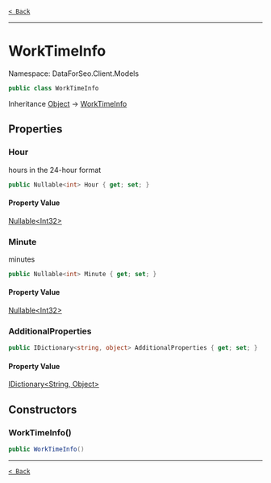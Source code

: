 [`< Back`](./)

---

# WorkTimeInfo

Namespace: DataForSeo.Client.Models

```csharp
public class WorkTimeInfo
```

Inheritance [Object](https://docs.microsoft.com/en-us/dotnet/api/system.object) → [WorkTimeInfo](./dataforseo.client.models.worktimeinfo)

## Properties

### **Hour**

hours in the 24-hour format

```csharp
public Nullable<int> Hour { get; set; }
```

#### Property Value

[Nullable&lt;Int32&gt;](https://docs.microsoft.com/en-us/dotnet/api/system.nullable-1)<br>

### **Minute**

minutes

```csharp
public Nullable<int> Minute { get; set; }
```

#### Property Value

[Nullable&lt;Int32&gt;](https://docs.microsoft.com/en-us/dotnet/api/system.nullable-1)<br>

### **AdditionalProperties**

```csharp
public IDictionary<string, object> AdditionalProperties { get; set; }
```

#### Property Value

[IDictionary&lt;String, Object&gt;](https://docs.microsoft.com/en-us/dotnet/api/system.collections.generic.idictionary-2)<br>

## Constructors

### **WorkTimeInfo()**

```csharp
public WorkTimeInfo()
```

---

[`< Back`](./)
